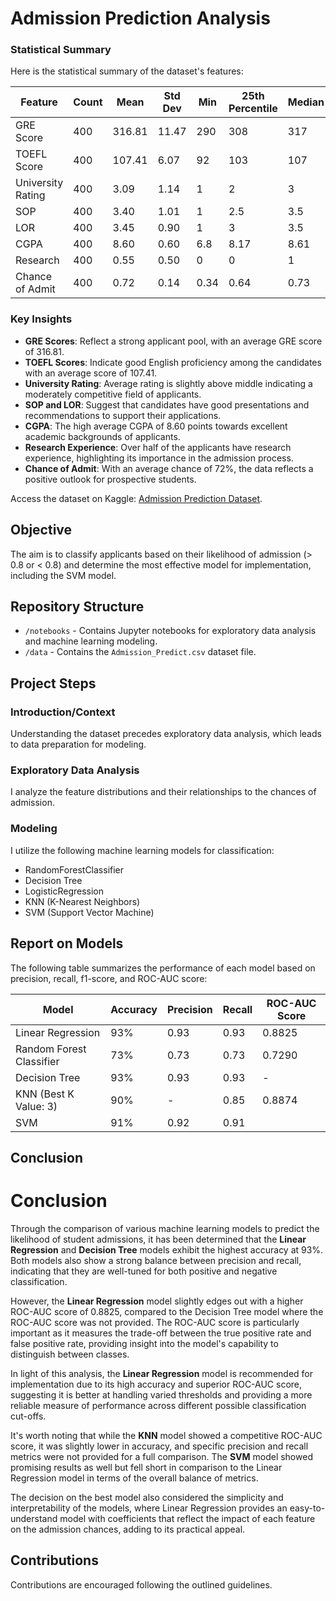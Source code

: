# Admission Prediction Analysis

### Statistical Summary

Here is the statistical summary of the dataset's features:

| Feature             | Count | Mean  | Std Dev | Min | 25th Percentile | Median | 75th Percentile | Max  |
|---------------------|-------|-------|---------|-----|-----------------|--------|-----------------|------|
| GRE Score           | 400   | 316.81| 11.47   | 290 | 308             | 317    | 325             | 340  |
| TOEFL Score         | 400   | 107.41| 6.07    | 92  | 103             | 107    | 112             | 120  |
| University Rating   | 400   | 3.09  | 1.14    | 1   | 2               | 3      | 4               | 5    |
| SOP                 | 400   | 3.40  | 1.01    | 1   | 2.5             | 3.5    | 4               | 5    |
| LOR                 | 400   | 3.45  | 0.90    | 1   | 3               | 3.5    | 4               | 5    |
| CGPA                | 400   | 8.60  | 0.60    | 6.8 | 8.17            | 8.61   | 9.06            | 9.92 |
| Research            | 400   | 0.55  | 0.50    | 0   | 0               | 1      | 1               | 1    |
| Chance of Admit     | 400   | 0.72  | 0.14    | 0.34| 0.64            | 0.73   | 0.83            | 0.97 |

### Key Insights

- **GRE Scores**: Reflect a strong applicant pool, with an average GRE score of 316.81.
- **TOEFL Scores**: Indicate good English proficiency among the candidates with an average score of 107.41.
- **University Rating**: Average rating is slightly above middle indicating a moderately competitive field of applicants.
- **SOP and LOR**: Suggest that candidates have good presentations and recommendations to support their applications.
- **CGPA**: The high average CGPA of 8.60 points towards excellent academic backgrounds of applicants.
- **Research Experience**: Over half of the applicants have research experience, highlighting its importance in the admission process.
- **Chance of Admit**: With an average chance of 72%, the data reflects a positive outlook for prospective students.


Access the dataset on Kaggle: [Admission Prediction Dataset](https://www.kaggle.com/datasets/adityadeshpande23/admissionpredictioncsv).

## Objective

The aim is to classify applicants based on their likelihood of admission (> 0.8 or < 0.8) and determine the most effective model for implementation, including the SVM model.

## Repository Structure

- `/notebooks` - Contains Jupyter notebooks for exploratory data analysis and machine learning modeling.
- `/data` - Contains the `Admission_Predict.csv` dataset file.

## Project Steps

### Introduction/Context

Understanding the dataset precedes exploratory data analysis, which leads to data preparation for modeling.

### Exploratory Data Analysis

I analyze the feature distributions and their relationships to the chances of admission.

### Modeling

I utilize the following machine learning models for classification:

- RandomForestClassifier
- Decision Tree
- LogisticRegression
- KNN (K-Nearest Neighbors)
- SVM (Support Vector Machine)

## Report on Models

The following table summarizes the performance of each model based on precision, recall, f1-score, and ROC-AUC score:

| Model                   | Accuracy | Precision | Recall | ROC-AUC Score |
|-------------------------|----------|-----------|--------|---------------|
| Linear Regression       | 93%      | 0.93      | 0.93   | 0.8825        |
| Random Forest Classifier| 73%      | 0.73      | 0.73   | 0.7290        |
| Decision Tree           | 93%      | 0.93      | 0.93   | -             |
| KNN (Best K Value: 3)   | 90%      | -         | 0.85   | 0.8874        |
| SVM                     | 91%      | 0.92      | 0.91   |               |


## Conclusion

# Conclusion

Through the comparison of various machine learning models to predict the likelihood of student admissions, it has been determined that the **Linear Regression** and **Decision Tree** models exhibit the highest accuracy at 93%. Both models also show a strong balance between precision and recall, indicating that they are well-tuned for both positive and negative classification. 

However, the **Linear Regression** model slightly edges out with a higher ROC-AUC score of 0.8825, compared to the Decision Tree model where the ROC-AUC score was not provided. The ROC-AUC score is particularly important as it measures the trade-off between the true positive rate and false positive rate, providing insight into the model's capability to distinguish between classes.

In light of this analysis, the **Linear Regression** model is recommended for implementation due to its high accuracy and superior ROC-AUC score, suggesting it is better at handling varied thresholds and providing a more reliable measure of performance across different possible classification cut-offs.

It's worth noting that while the **KNN** model showed a competitive ROC-AUC score, it was slightly lower in accuracy, and specific precision and recall metrics were not provided for a full comparison. The **SVM** model showed promising results as well but fell short in comparison to the Linear Regression model in terms of the overall balance of metrics.

The decision on the best model also considered the simplicity and interpretability of the models, where Linear Regression provides an easy-to-understand model with coefficients that reflect the impact of each feature on the admission chances, adding to its practical appeal.

## Contributions

Contributions are encouraged following the outlined guidelines.
